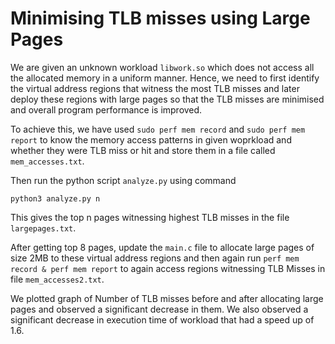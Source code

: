 # Minimising TLB misses using Large Pages 

We are given an unknown workload `libwork.so` which does not access all the allocated memory in a uniform manner. Hence, we need to first identify the virtual address regions that witness the most TLB misses and later deploy these regions with large pages so that the TLB misses are minimised and overall program performance is improved.


To achieve this, we have used ``sudo perf mem record`` and ``sudo perf mem report`` to know the memory access patterns in given woprkload and whether they were TLB miss or hit and store them in a file called `mem_accesses.txt`.

Then run the python script `analyze.py` using command 
```
python3 analyze.py n
```
This gives the top n pages witnessing highest TLB misses in the file `largepages.txt`.

After getting top 8 pages, update the `main.c` file to allocate large pages of size 2MB to these virtual address regions and then again run `perf mem record & perf mem report` to again access regions witnessing TLB Misses in file `mem_accesses2.txt`.

We plotted graph of Number of TLB misses before and after allocating large pages and observed a significant decrease in them. 
We also observed a significant decrease in execution time of workload that had a speed up of 1.6.





